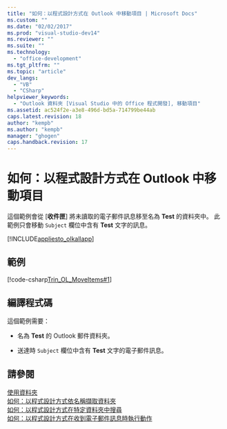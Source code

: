 ```yaml
---
title: "如何：以程式設計方式在 Outlook 中移動項目 | Microsoft Docs"
ms.custom: ""
ms.date: "02/02/2017"
ms.prod: "visual-studio-dev14"
ms.reviewer: ""
ms.suite: ""
ms.technology: 
  - "office-development"
ms.tgt_pltfrm: ""
ms.topic: "article"
dev_langs: 
  - "VB"
  - "CSharp"
helpviewer_keywords: 
  - "Outlook 資料夾 [Visual Studio 中的 Office 程式開發], 移動項目"
ms.assetid: ac524f2e-a3e8-496d-bd5a-714799be44ab
caps.latest.revision: 18
author: "kempb"
ms.author: "kempb"
manager: "ghogen"
caps.handback.revision: 17
---
```

# 如何：以程式設計方式在 Outlook 中移動項目
  這個範例會從 \[**收件匣**\] 將未讀取的電子郵件訊息移至名為 **Test** 的資料夾中。  此範例只會移動 `Subject` 欄位中含有 **Test** 文字的訊息。  
  
 [!INCLUDE[appliesto_olkallapp](../vsto/includes/appliesto-olkallapp-md.md)]  
  
## 範例  
 [!code-csharp[Trin_OL_MoveItems#1](../snippets/csharp/VS_Snippets_OfficeSP/Trin_OL_MoveItems/CS/thisaddin.cs#1)]  
  
## 編譯程式碼  
 這個範例需要：  
  
-   名為 **Test** 的 Outlook 郵件資料夾。  
  
-   送達時 `Subject` 欄位中含有 **Test** 文字的電子郵件訊息。  
  
## 請參閱  
 [使用資料夾](../vsto/working-with-folders.md)   
 [如何：以程式設計方式依名稱擷取資料夾](../vsto/how-to-programmatically-retrieve-a-folder-by-name.md)   
 [如何：以程式設計方式在特定資料夾中搜尋](../vsto/how-to-programmatically-search-within-a-specific-folder.md)   
 [如何：以程式設計方式在收到電子郵件訊息時執行動作](../vsto/how-to-programmatically-perform-actions-when-an-e-mail-message-is-received.md)  
  
  
